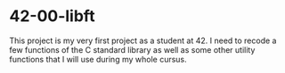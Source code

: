 # 42-00-libft
This project is my very first project as a student at 42. I need to recode a few functions of the C standard library as well as some other utility functions that I will use during my whole cursus.
